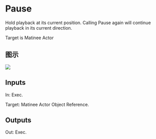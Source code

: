 # Pause

Hold playback at its current position. Calling Pause again will continue playback in its current direction.

Target is Matinee Actor

## 图示

![]($-20221218-18163410.png)

## Inputs

In: Exec.

Target: Matinee Actor Object Reference.  

## Outputs

Out: Exec.

